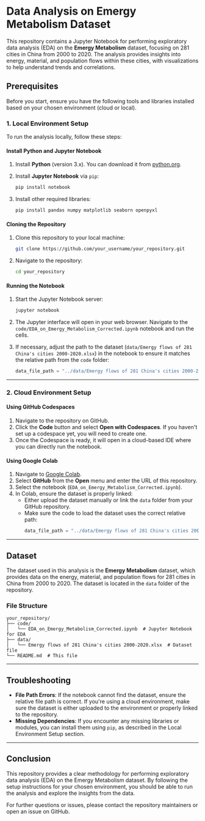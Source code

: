 
# Data Analysis on Emergy Metabolism Dataset

This repository contains a Jupyter Notebook for performing exploratory data analysis (EDA) on the **Emergy Metabolism** dataset, focusing on 281 cities in China from 2000 to 2020. The analysis provides insights into energy, material, and population flows within these cities, with visualizations to help understand trends and correlations.

## Prerequisites

Before you start, ensure you have the following tools and libraries installed based on your chosen environment (cloud or local).

### 1. **Local Environment Setup**

To run the analysis locally, follow these steps:

#### Install Python and Jupyter Notebook

1. Install **Python** (version 3.x). You can download it from [python.org](https://www.python.org/downloads/).
   
2. Install **Jupyter Notebook** via `pip`:
   ```bash
   pip install notebook
   ```

3. Install other required libraries:
   ```bash
   pip install pandas numpy matplotlib seaborn openpyxl
   ```

#### Cloning the Repository

1. Clone this repository to your local machine:
   ```bash
   git clone https://github.com/your_username/your_repository.git
   ```

2. Navigate to the repository:
   ```bash
   cd your_repository
   ```

#### Running the Notebook

1. Start the Jupyter Notebook server:
   ```bash
   jupyter notebook
   ```

2. The Jupyter interface will open in your web browser. Navigate to the `code/EDA_on_Emergy_Metabolism_Corrected.ipynb` notebook and run the cells.

3. If necessary, adjust the path to the dataset (`data/Emergy flows of 281 China's cities 2000-2020.xlsx`) in the notebook to ensure it matches the relative path from the `code` folder:
   ```python
   data_file_path = "../data/Emergy flows of 281 China's cities 2000-2020.xlsx"
   ```

---

### 2. **Cloud Environment Setup**

#### Using GitHub Codespaces

1. Navigate to the repository on GitHub.
2. Click the **Code** button and select **Open with Codespaces**. If you haven't set up a codespace yet, you will need to create one.
3. Once the Codespace is ready, it will open in a cloud-based IDE where you can directly run the notebook.

#### Using Google Colab

1. Navigate to [Google Colab](https://colab.research.google.com/).
2. Select **GitHub** from the **Open** menu and enter the URL of this repository.
3. Select the notebook (`EDA_on_Emergy_Metabolism_Corrected.ipynb`).
4. In Colab, ensure the dataset is properly linked:
   - Either upload the dataset manually or link the `data` folder from your GitHub repository.
   - Make sure the code to load the dataset uses the correct relative path:
     ```python
     data_file_path = "../data/Emergy flows of 281 China's cities 2000-2020.xlsx"
     ```

---

## Dataset

The dataset used in this analysis is the **Emergy Metabolism** dataset, which provides data on the energy, material, and population flows for 281 cities in China from 2000 to 2020. The dataset is located in the `data` folder of the repository.

### File Structure

```
your_repository/
├── code/
│   └── EDA_on_Emergy_Metabolism_Corrected.ipynb  # Jupyter Notebook for EDA
├── data/
│   └── Emergy flows of 281 China's cities 2000-2020.xlsx  # Dataset file
└── README.md  # This file
```

---

## Troubleshooting

- **File Path Errors**: If the notebook cannot find the dataset, ensure the relative file path is correct. If you're using a cloud environment, make sure the dataset is either uploaded to the environment or properly linked to the repository.
- **Missing Dependencies**: If you encounter any missing libraries or modules, you can install them using `pip`, as described in the Local Environment Setup section.

---

## Conclusion

This repository provides a clear methodology for performing exploratory data analysis (EDA) on the Emergy Metabolism dataset. By following the setup instructions for your chosen environment, you should be able to run the analysis and explore the insights from the data.

For further questions or issues, please contact the repository maintainers or open an issue on GitHub.
